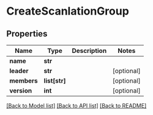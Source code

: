 # CreateScanlationGroup

## Properties
Name | Type | Description | Notes
------------ | ------------- | ------------- | -------------
**name** | **str** |  | 
**leader** | **str** |  | [optional] 
**members** | **list[str]** |  | [optional] 
**version** | **int** |  | [optional] 

[[Back to Model list]](../README.md#documentation-for-models) [[Back to API list]](../README.md#documentation-for-api-endpoints) [[Back to README]](../README.md)

